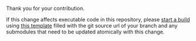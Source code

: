 Thank you for your contribution.

If this change affects executable code in this repository, please [start a build](https://builds.sr.ht/submit) using [this template](https://raw.githubusercontent.com/sifive/RiscvSpecFormal/master/.builds/archlinux.yml) filled with the git source url of your branch and any submodules that need to be updated atomically with this change.
